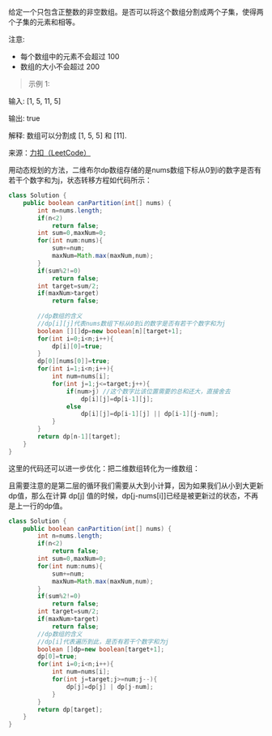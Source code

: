 给定一个只包含正整数的非空数组。是否可以将这个数组分割成两个子集，使得两个子集的元素和相等。

注意:

- 每个数组中的元素不会超过 100
- 数组的大小不会超过 200

>示例 1:

输入: [1, 5, 11, 5]

输出: true

解释: 数组可以分割成 [1, 5, 5] 和 [11].

来源：[力扣（LeetCode）](https://leetcode-cn.com/problems/partition-equal-subset-sum)

用动态规划的方法，二维布尔dp数组存储的是nums数组下标从0到i的数字是否有若干个数字和为j，状态转移方程如代码所示：

```java
class Solution {
    public boolean canPartition(int[] nums) {
        int n=nums.length;
        if(n<2)
            return false;
        int sum=0,maxNum=0;
        for(int num:nums){
            sum+=num;
            maxNum=Math.max(maxNum,num);
        }
        if(sum%2!=0)
            return false;
        int target=sum/2;
        if(maxNum>target)
            return false;
        
        //dp数组的含义
        //dp[i][j]代表nums数组下标从0到i的数字是否有若干个数字和为j
        boolean [][]dp=new boolean[n][target+1];
        for(int i=0;i<n;i++){
            dp[i][0]=true;
        }
        dp[0][nums[0]]=true;
        for(int i=1;i<n;i++){
            int num=nums[i];
            for(int j=1;j<=target;j++){
                if(num>j) //这个数字比该位置需要的总和还大，直接舍去
                    dp[i][j]=dp[i-1][j];
                else
                    dp[i][j]=dp[i-1][j] || dp[i-1][j-num];
            }
        }
        return dp[n-1][target];
    }
}
```

这里的代码还可以进一步优化：把二维数组转化为一维数组：

且需要注意的是第二层的循环我们需要从大到小计算，因为如果我们从小到大更新dp值，那么在计算 dp[j] 值的时候，dp[j-nums[i]]已经是被更新过的状态，不再是上一行的dp值。

```java
class Solution {
    public boolean canPartition(int[] nums) {
        int n=nums.length;
        if(n<2)
            return false;
        int sum=0,maxNum=0;
        for(int num:nums){
            sum+=num;
            maxNum=Math.max(maxNum,num);
        }
        if(sum%2!=0)
            return false;
        int target=sum/2;
        if(maxNum>target)
            return false;      
        //dp数组的含义
        //dp[i]代表遍历到此，是否有若干个数字和为j
        boolean []dp=new boolean[target+1];
        dp[0]=true;
        for(int i=0;i<n;i++){
            int num=nums[i];
            for(int j=target;j>=num;j--){
                dp[j]=dp[j] | dp[j-num];
            }
        }
        return dp[target];
    }
}
```
